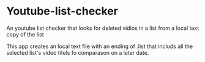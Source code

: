 # Youtube-list-checker
An youtube list checker that looks for deleted vidios in a list from a local text copy of the list

This app creates an local text file with an ending of .list that includs all the selected list's video titels fo comparason on a leter date.
